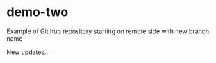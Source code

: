 # demo-two
Example of Git hub repository starting on remote side with new branch name

New updates..
